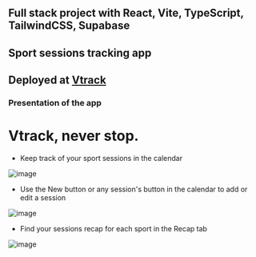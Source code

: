 ## Full stack project with React, Vite, TypeScript, TailwindCSS, Supabase
## Sport sessions tracking app
Deployed at [Vtrack](https://vtrack-neon.vercel.app/)
---
### Presentation of the app
# Vtrack, never stop.
- Keep track of your sport sessions in the calendar

![image](https://github.com/harlet-victorien/Vtrack/blob/master/img/calendar.png)
- Use the New button or any session's button in the calendar to add or edit a session
  
![image](https://github.com/harlet-victorien/Vtrack/blob/master/img/edit.png)
- Find your sessions recap for each sport in the Recap tab
  
![image](https://github.com/harlet-victorien/Vtrack/blob/master/img/recap.png)
